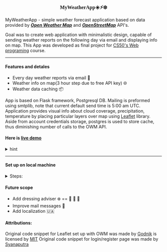 
<strong><h3 style="font-family:'Exo';cursor:pointer;text-decoration: none;text-align:center;">MyWeatherApp:sunny::zap::snowflake:</h3></strong>


MyWeatherApp - simple weather forecast application based on data provided  by ***[Open Weather Map][1]*** and ***[OpenStreetMap][2]*** API's.

Goal was to create web application with minimalistic design, capable of sending weather reports on the following day via email and displaying info on map. 
This App was developed as final project for [CS50's Web programing][3] course.

---
#### Features and detales

* Every day weather reports via email :e-mail:
* Weather info on map(3 hour step due to free API key) :globe_with_meridians:
* Weather data caching :package:

App is based on Flask framework, Postgresql DB.  Mailing is preformed using smtplib, note that current default send time is 5:00 am UTC. Application provides visual info about cloud coverage, precipitation, temperature by placing particular layers over map using [Leaflet][4] library. Aside from account credentials storage, postgres is used to store cache, thus diminishing number of calls to the OWM API.

#### Here is [live demo][5]

<details><summary style="cursor:pointer;">hint</summary>

To start tracking:
![start track](static\images\99.png)

To stop tracking:
![start track](static\images\10.png)

</details>

---
#### Set up on local machine

<details><summary style="cursor:pointer;">Steps:</summary>

#### Step 1

First you would need to set up DB, use Docker for that.
After cloning repo via git ```git clone https://github.com/qwerith/Weather-Project``` use following comands:
![docker-compose](static\images\1.png)

After container has been composed, open pg admin in the browser, log in

![log in](static\images\2.png)

(default credentials are ```yuriisorokin98@gmail.com``` and ```weatherapp```)

Create server
![create server](static\images\3.png)
![create server](static\images\4.png)

On Linux and macOS host name ```localhost``` should work fine, on Windows following steps should be done:  
```docker ps``` than ```docker inspect``` + postgres container id

![create server](static\images\44.png)



Host name should == to ```"IPAddress"``` value.
![create server](static\images\55.png)


Username should be changed to ```postgres```
Default password == ```weatherapp```

Open query tool and paste contents of ```SQL.txt``` file from ```Weather_project``` folder, run to create DB tables.
![create server](static\images\66.png)

#### Step 2
Install dependencies
![create server](static\images\77.png)
Note that path to requirements.txt will be different!

#### Step 3
Create ```.env``` file in your ```Weather_project``` folder and set up next credentials:
![create server](static\images\88.png)
Note that FLASK_SECRED_KEY can be omitted!

#### Step 4
Launch app.py file, you may need to start flask with this commands:
Bash = ```$ export FLASK_APP=app```
```$ flask run```

CMD = ```> set FLASK_APP=app```<br>```> flask run```

Powershell = ```> $env:FLASK_APP = "app"```<br>```> flask run```
</details>

#### Future scope
- Add dressing adviser :snowflake: == :coat: :scarf: :gloves:
- Improve mail messages :incoming_envelope:
- Add localization :ukraine:



[1]: (https://openweathermap.org)
[2]: (https://www.openstreetmap.org)
[3]: (https://cs50.harvard.edu/web/2020)
[4]: (https://leafletjs.com)
[5]: (https://github.com/qwerith/Weather-Project)

#### Attributions:
Original code snippet for Leaflet set up with OWM was made by [Godnik](https://github.com/owm-inc/VANE-intro/blob/master/apps/leaflet-owm.html) is licensed by [MIT](https://opensource.org/licenses/MIT)
Original code snippet for login/register page was made by [Syanaputra]("https://bootsnipp.com/syanaputra")